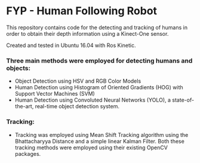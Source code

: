 # FYP - Human Following Robot 

This repository contains code for the detecting and tracking of humans in order to obtain their depth information using a Kinect-One sensor. 

Created and tested in Ubuntu 16.04 with Ros Kinetic.

### Three main methods were employed for detecting humans and objects:
- Object Detection using HSV and RGB Color Models
- Human Detection using Histogram of Oriented Gradients (HOG) with Support Vector Machines (SVM)
- Human Detection using Convoluted Neural Networks (YOLO), a state-of-the-art, real-time object detection system. 

### Tracking:
- Tracking was employed using Mean Shift Tracking algorithm using the Bhattacharyya Distance and a simple linear Kalman Filter. Both these tracking methods were employed using their existing OpenCV packages. 
